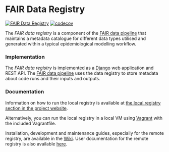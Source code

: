 # FAIR Data Registry

[![FAIR Data Registry](https://github.com/FAIRDataPipeline/data-registry/actions/workflows/fair-data-registry.yaml/badge.svg)](https://github.com/FAIRDataPipeline/data-registry/actions/workflows/fair-data-registry.yaml) [![codecov](https://codecov.io/gh/FAIRDataPipeline/data-registry/branch/main/graph/badge.svg?token=YT9mHzRfxn)](https://codecov.io/gh/FAIRDataPipeline/data-registry)

The *FAIR data registry* is a component of the [FAIR data pipeline](https://fairdatapipeline.github.io/) that maintains a metadata catalogue for different data types utilised and generated within a typical epidemiological modelling workflow.

### Implementation 

The *FAIR data registry* is implemented as a [Django](https://www.djangoproject.com/) web application and REST API. The [FAIR data pipeline](https://fairdatapipeline.github.io) uses the data registry to store metadata about code runs and their inputs and outputs. 

### Documentation


Information on how to run the local registry is available at [the local registry section in the project website](https://fairdatapipeline.github.io/docs/data_registry/).

Alternatively, you can run the local registry in a local VM using [Vagrant](https://www.vagrantup.com) with the included Vagrantfile.

Installation, development and maintenance guides, especially for the remote registry, are available in the [Wiki](https://github.com/FAIRDataPipeline/data-registry/wiki). User documentation for the remote registry is also available [here](docs/index.md).

[travis-master-img]: https://img.shields.io/travis/com/ScottishCovidResponse/data-registry/master?label=build-master
[travis-master-url]: https://travis-ci.com/ScottishCovidResponse/data-registry?branch=master

[travis-develop-img]: https://img.shields.io/travis/com/ScottishCovidResponse/data-registry/develop?label=build-develop
[travis-develop-url]: https://travis-ci.com/ScottishCovidResponse/data-registry?branch=develop
